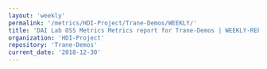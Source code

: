 ```yaml
---
layout: 'weekly'
permalink: '/metrics/HDI-Project/Trane-Demos/WEEKLY/'
title: 'DAI Lab OSS Metrics Metrics report for Trane-Demos | WEEKLY-REPORT-2018-12-30'
organization: 'HDI-Project'
repository: 'Trane-Demos'
current_date: '2018-12-30'
---
```

